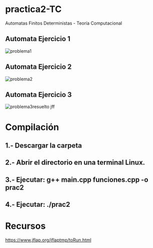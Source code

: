 # practica2-TC
Automatas Finitos Deterministas - Teoría Computacional


## Automata Ejercicio 1

![problema1](https://user-images.githubusercontent.com/88689761/202968740-1e7e80e4-45fd-42ff-a2d4-ee1ae0bff700.jpg)


## Automata Ejercicio 2

![problema2](https://user-images.githubusercontent.com/88689761/202968827-cd7430e9-cc20-4374-be22-ed3e810d66eb.jpg)

## Automata Ejercicio 3


![problema3resuelto jff](https://user-images.githubusercontent.com/88689761/203905567-46c547df-fa5d-445d-8d40-81df626acecf.jpg)



# Compilación

## 1.- Descargar la carpeta 

## 2.- Abrir el directorio en una terminal Linux.

## 3.- Ejecutar: g++ main.cpp funciones.cpp -o prac2

## 4.- Ejecutar: ./prac2


# Recursos

https://www.jflap.org/jflaptmp/toRun.html


